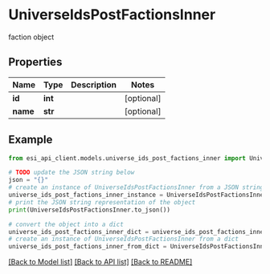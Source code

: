 # UniverseIdsPostFactionsInner

faction object

## Properties

Name | Type | Description | Notes
------------ | ------------- | ------------- | -------------
**id** | **int** |  | [optional] 
**name** | **str** |  | [optional] 

## Example

```python
from esi_api_client.models.universe_ids_post_factions_inner import UniverseIdsPostFactionsInner

# TODO update the JSON string below
json = "{}"
# create an instance of UniverseIdsPostFactionsInner from a JSON string
universe_ids_post_factions_inner_instance = UniverseIdsPostFactionsInner.from_json(json)
# print the JSON string representation of the object
print(UniverseIdsPostFactionsInner.to_json())

# convert the object into a dict
universe_ids_post_factions_inner_dict = universe_ids_post_factions_inner_instance.to_dict()
# create an instance of UniverseIdsPostFactionsInner from a dict
universe_ids_post_factions_inner_from_dict = UniverseIdsPostFactionsInner.from_dict(universe_ids_post_factions_inner_dict)
```
[[Back to Model list]](../README.md#documentation-for-models) [[Back to API list]](../README.md#documentation-for-api-endpoints) [[Back to README]](../README.md)


